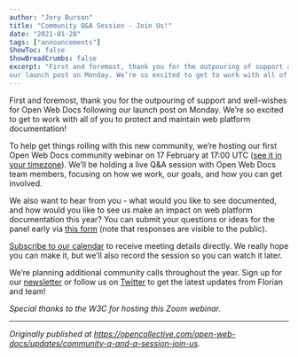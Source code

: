 ```yaml
---
author: "Jory Burson"
title: "Community Q&A Session - Join Us!"
date: "2021-01-28"
tags: ["announcements"]
ShowToc: false
ShowBreadCrumbs: false
excerpt: "First and foremost, thank you for the outpouring of support and well-wishes for Open Web Docs following 
our launch post on Monday. We’re so excited to get to work with all of you to protect and maintain web platform documentation!"
---
```


First and foremost, thank you for the outpouring of support and well-wishes for Open Web Docs following our launch post on Monday. We’re so excited to get to work with all of you to protect and maintain web platform documentation!

To help get things rolling with this new community, we’re hosting our first Open Web Docs community webinar on 17 February at 17:00 UTC ([see it in your timezone](https://www.timeanddate.com/worldclock/fixedtime.html?msg=Open+Web+Docs+Community+Q%26A+Webinar&iso=20210217T1200&p1=43&ah=1)). We’ll be holding a live Q&A session with Open Web Docs team members, focusing on how we work, our goals, and how you can get involved.

We also want to hear from you - what would you like to see documented, and how would you like to see us make an impact on web platform documentation this year? You can submit your questions or ideas for the panel early via [this form](https://docs.google.com/forms/d/e/1FAIpQLSfpeqHVMMkj_hoRLioWgTqU57my3M1Fg-D17XIuA7CYqMF-vg/viewform) (note that responses are visible to the public).

[Subscribe to our calendar](https://calendar.google.com/calendar/u/0/r?cid=Y19vbGpyaTVyYmN1dGJmczkyb2ZwYTN1ajVzOEBncm91cC5jYWxlbmRhci5nb29nbGUuY29t) to receive meeting details directly. We really hope you can make it, but we’ll also record the session so you can watch it later.

We’re planning additional community calls throughout the year. Sign up for our [newsletter](https://mailchi.mp/19c29a396724/announcing-open-web-docs) or follow us on [Twitter](https://twitter.com/OpenWebDocs) to get the latest updates from Florian and team!

_Special thanks to the W3C for hosting this Zoom webinar._

---

_Originally published at https://opencollective.com/open-web-docs/updates/community-q-and-a-session-join-us._